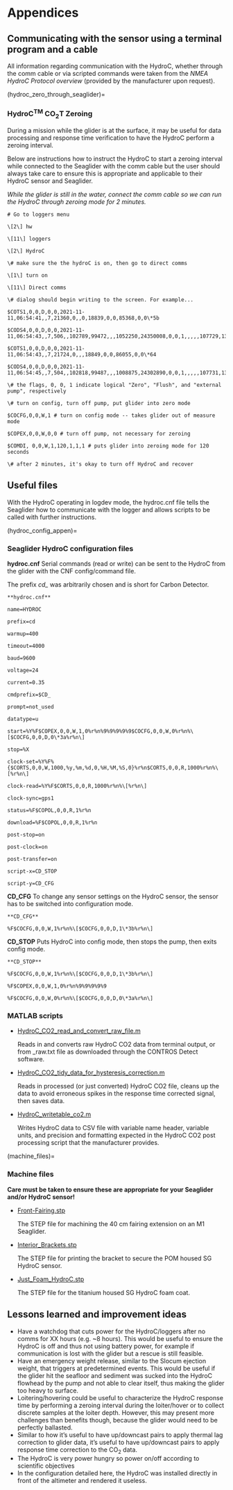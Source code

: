 # Appendices

## Communicating with the sensor using a terminal program and a cable

All information regarding communication with the HydroC, whether through the comm cable or via scripted commands were taken from the _NMEA HydroC Protocol overview_ (provided by the manufacturer upon request).

(hydroc_zero_through_seaglider)=
### HydroC<sup>TM</sup> CO<sub>2</sub>T Zeroing

During a mission while the glider is at the surface, it may be useful for data processing and response time verification to have the HydroC perform a zeroing interval.

Below are instructions how to instruct the HydroC to start a zeroing interval while connected to the Seaglider with the comm cable but the user should always take care to ensure this is appropriate and applicable to their HydroC sensor and Seaglider.

*While the glider is still in the water, connect the comm cable so we can run the HydroC through zeroing mode for 2 minutes.*

```
# Go to loggers menu

\[2\] hw

\[11\] loggers

\[2\] HydroC

\# make sure the the hydroC is on, then go to direct comms

\[1\] turn on

\[11\] Direct comms

\# dialog should begin writing to the screen. For example...

$COTS1,0,0,D,0,0,2021-11-11,06:54:41,,7,21360,0,,0,18839,0,0,85368,0,0\*5b

$CODS4,0,0,D,0,0,2021-11-11,06:54:43,,7,506,,102789,99472,,,1052250,24350008,0,0,1,,,,,107729,13839,18495,19100,441260,0,44803,45637\*5d

$COTS1,0,0,D,0,0,2021-11-11,06:54:43,,7,21724,0,,,18849,0,0,86055,0,0\*64

$CODS4,0,0,D,0,0,2021-11-11,06:54:45,,7,504,,102818,99487,,,1008875,24302890,0,0,1,,,,,107731,13839,18493,19200,440657,0,44719,45545\*57

\# the flags, 0, 0, 1 indicate logical "Zero", "Flush", and "external pump", respectively

\# turn on config, turn off pump, put glider into zero mode

$COCFG,0,0,W,1 # turn on config mode -- takes glider out of measure mode

$COPEX,0,0,W,0,0 # turn off pump, not necessary for zeroing

$COMDI, 0,0,W,1,120,1,1,1 # puts glider into zeroing mode for 120 seconds

\# after 2 minutes, it's okay to turn off HydroC and recover
```

## Useful files

With the HydroC operating in logdev mode, the hydroc.cnf file tells the Seaglider how to communicate with the logger and allows scripts to be called with further instructions.

(hydroc_config_appen)=
### Seaglider HydroC configuration files

**hydroc.cnf** Serial commands (read or write) can be sent to the HydroC from the glider with the CNF config/command file.

The prefix *cd_* was arbitrarily chosen and is short for Carbon Detector.
```
**hydroc.cnf**

name=HYDROC

prefix=cd

warmup=400

timeout=4000

baud=9600

voltage=24

current=0.35

cmdprefix=$CD_

prompt=not_used

datatype=u

start=%Y%F$COPEX,0,0,W,1,0%r%n%9%9%9%9%9$COCFG,0,0,W,0%r%n%\[$COCFG,0,0,D,0\*3a%r%n\]

stop=%X

clock-set=%Y%F%{$CORTS,0,0,W,1000,%y,%m,%d,0,%H,%M,%S,0}%r%n$CORTS,0,0,R,1000%r%n%\[%r%n\]

clock-read=%Y%F$CORTS,0,0,R,1000%r%n%\[%r%n\]

clock-sync=gps1

status=%F$COPOL,0,0,R,1%r%n

download=%F$COPOL,0,0,R,1%r%n

post-stop=on

post-clock=on

post-transfer=on

script-x=CD_STOP

script-y=CD_CFG
```

**CD_CFG** To change any sensor settings on the HydroC sensor, the sensor has to be switched into configuration mode.
 
```
**CD_CFG**

%F$COCFG,0,0,W,1%r%n%\[$COCFG,0,0,D,1\*3b%r%n\]
```

**CD_STOP** Puts HydroC into config mode, then stops the pump, then exits config mode. 

```
**CD_STOP**

%F$COCFG,0,0,W,1%r%n%\[$COCFG,0,0,D,1\*3b%r%n\]

%F$COPEX,0,0,W,1,0%r%n%9%9%9%9%9

%F$COCFG,0,0,W,0%r%n%\[$COCFG,0,0,D,0\*3a%r%n\]
```



### MATLAB scripts 
- [HydroC_CO2_read_and_convert_raw_file.m](../docs/HydroC_CO2_read_and_convert_raw_file.m)

	Reads in and converts raw HydroC CO2 data from terminal output, or from _raw.txt file as downloaded through the CONTROS Detect software.
	
- [HydroC_CO2_tidy_data_for_hysteresis_correction.m](../docs/HydroC_CO2_tidy_data_for_hysteresis_correction.m)
	
	Reads in processed (or just converted) HydroC CO2 file, cleans up the data to avoid erroneous spikes in the response time corrected signal, then saves data.

- [HydroC_writetable_co2.m](../docs/HydroC_writetable_co2.m)

	Writes HydroC data to CSV file with variable name header, variable units, and precision and formatting expected in the HydroC CO2 post processing script that the manufacturer provides.  

(machine_files)=
### Machine files

**Care must be taken to ensure these are appropriate for your Seaglider and/or HydroC sensor!**

- [Front-Fairing.stp](../docs/Front-Fairing.stp)

	The STEP file for machining the 40 cm fairing extension on an M1 Seaglider.
	
- [Interior_Brackets.stp](../docs/Interior_Brackets.stp)

	The STEP file for printing the bracket to secure the POM housed SG HydroC sensor. 

- [Just_Foam_HydroC.stp](../docs/Just_Foam_HydroC.stp)

	The STEP file for the titanium housed SG HydroC foam coat.

## Lessons learned and improvement ideas

- Have a watchdog that cuts power for the HydroC/loggers after no comms for XX hours (e.g. ~8 hours). This would be useful to ensure the HydroC is off and thus not using battery power, for example if communication is lost with the glider but a rescue is still feasible.
- Have an emergency weight release, similar to the Slocum ejection weight, that triggers at predetermined events. This would be useful if the glider hit the seafloor and sediment was sucked into the HydroC flowhead by the pump and not able to clear itself, thus making the glider too heavy to surface.
- Loitering/hovering could be useful to characterize the HydroC response time by performing a zeroing interval during the loiter/hover or to collect discrete samples at the loiter depth. However, this may present more challenges than benefits though, because the glider would need to be perfectly ballasted.
- Similar to how it’s useful to have up/downcast pairs to apply thermal lag correction to glider data, it’s useful to have up/downcast pairs to apply response time correction to the CO<sub>2</sub> data.
- The HydroC is very power hungry so power on/off according to scientific objectives
- In the configuration detailed here, the HydroC was installed directly in front of the altimeter and rendered it useless.